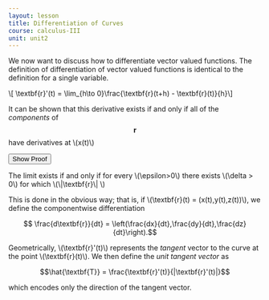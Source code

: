 ```yaml
---
layout: lesson
title: Differentiation of Curves
course: calculus-III
unit: unit2
---
```


We now want to discuss how to differentiate vector valued functions. The definition of differentiation of vector valued functions is identical to the definition for a single variable. 

\\[ \textbf{r}'(t) = \lim_{h\to 0}\frac{\textbf{r}(t+h) - \textbf{r}(t)}{h}\\]

It can be shown that this derivative exists if and only if all of the *components* of $$\textbf{r}$$ have derivatives at \\(x(t)\\)

<button onclick="myFunction('answer')" class="answerButton">Show Proof</button>

<div  id="answer" class="answer">
The limit exists if and only if for every \(\epsilon>0\) there exists \(\delta > 0\) for which \(\|\textbf{r}\| \)
</div>


This is done in the obvious way; that is, if \\(\textbf{r}(t) = (x(t),y(t),z(t))\\), we define the componentwise differentiation

$$ \frac{d\textbf{r}}{dt} = \left(\frac{dx}{dt},\frac{dy}{dt},\frac{dz}{dt}\right).$$

Geometrically, \\(\textbf{r}'(t)\\) represents the *tangent* vector to the curve at the point \\(\textbf{r}(t)\\). We then define the *unit tangent vector* as 

$$\hat{\textbf{T}} = \frac{\textbf{r}'(t)}{|\textbf{r}'(t)|}$$

which encodes only the direction of the tangent vector. 



